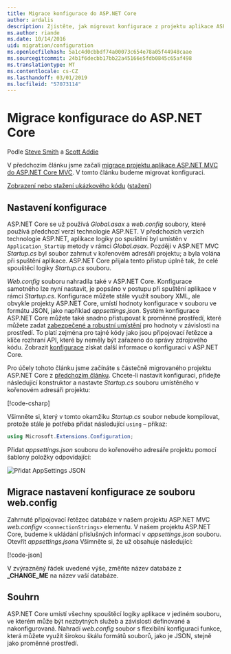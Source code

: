 ```yaml
---
title: Migrace konfigurace do ASP.NET Core
author: ardalis
description: Zjistěte, jak migrovat konfigurace z projektu aplikace ASP.NET MVC do projektu aplikace ASP.NET Core MVC.
ms.author: riande
ms.date: 10/14/2016
uid: migration/configuration
ms.openlocfilehash: 5a1c4d0cbbdf74a00073c654e78a05f44948caae
ms.sourcegitcommit: 24b1f6decbb17bb22a45166e5fdb0845c65af498
ms.translationtype: MT
ms.contentlocale: cs-CZ
ms.lasthandoff: 03/01/2019
ms.locfileid: "57073114"
---
```

# <a name="migrate-configuration-to-aspnet-core"></a>Migrace konfigurace do ASP.NET Core

Podle [Steve Smith](https://ardalis.com/) a [Scott Addie](https://scottaddie.com)

V předchozím článku jsme začali [migrace projektu aplikace ASP.NET MVC do ASP.NET Core MVC](xref:migration/mvc). V tomto článku budeme migrovat konfiguraci.

[Zobrazení nebo stažení ukázkového kódu](https://github.com/aspnet/Docs/tree/master/aspnetcore/migration/configuration/samples) ([stažení](xref:index#how-to-download-a-sample))

## <a name="setup-configuration"></a>Nastavení konfigurace

ASP.NET Core se už používá *Global.asax* a *web.config* soubory, které používá předchozí verzí technologie ASP.NET. V předchozích verzích technologie ASP.NET, aplikace logiky po spuštění byl umístěn v `Application_StartUp` metody v rámci *Global.asax*. Později v ASP.NET MVC *Startup.cs* byl soubor zahrnut v kořenovém adresáři projektu; a byla volána při spuštění aplikace. ASP.NET Core přijala tento přístup úplně tak, že celé spouštěcí logiky *Startup.cs* souboru.

*Web.config* souboru nahradila také v ASP.NET Core. Konfigurace samotného lze nyní nastavit, je popsáno v postupu při spuštění aplikace v rámci *Startup.cs*. Konfigurace můžete stále využít soubory XML, ale obvykle projekty ASP.NET Core, umístí hodnoty konfigurace v souboru ve formátu JSON, jako například *appsettings.json*. Systém konfigurace ASP.NET Core můžete také snadno přistupovat k proměnné prostředí, které můžete zadat [zabezpečené a robustní umístění](xref:security/app-secrets) pro hodnoty v závislosti na prostředí. To platí zejména pro tajné kódy jako jsou připojovací řetězce a klíče rozhraní API, které by neměly být zařazeno do správy zdrojového kódu. Zobrazit [konfigurace](xref:fundamentals/configuration/index) získat další informace o konfiguraci v ASP.NET Core.

Pro účely tohoto článku jsme začínáte s částečně migrovaného projektu ASP.NET Core z [předchozím článku](xref:migration/mvc). Chcete-li nastavit konfiguraci, přidejte následující konstruktor a nastavte *Startup.cs* souboru umístěného v kořenovém adresáři projektu:

[!code-csharp[](configuration/samples/WebApp1/src/WebApp1/Startup.cs?range=11-16)]

Všimněte si, který v tomto okamžiku *Startup.cs* soubor nebude kompilovat, protože stále je potřeba přidat následující `using` – příkaz:

```csharp
using Microsoft.Extensions.Configuration;
```

Přidat *appsettings.json* souboru do kořenového adresáře projektu pomocí šablony položky odpovídající:

![Přidat AppSettings JSON](configuration/_static/add-appsettings-json.png)

## <a name="migrate-configuration-settings-from-webconfig"></a>Migrace nastavení konfigurace ze souboru web.config

Zahrnuté připojovací řetězec databáze v našem projektu ASP.NET MVC *web.config*v `<connectionStrings>` elementu. V našem projektu ASP.NET Core, budeme k ukládání příslušných informací v *appsettings.json* souboru. Otevřít *appsettings.json*a Všimněte si, že už obsahuje následující:

[!code-json[](../migration/configuration/samples/WebApp1/src/WebApp1/appsettings.json?highlight=4)]

V zvýrazněný řádek uvedené výše, změňte název databáze z **_CHANGE_ME** na název vaší databáze.

## <a name="summary"></a>Souhrn

ASP.NET Core umístí všechny spouštěcí logiky aplikace v jediném souboru, ve kterém může být nezbytných služeb a závislosti definované a nakonfigurovaná. Nahradí *web.config* soubor s flexibilní konfiguraci funkce, která můžete využít širokou škálu formátů souborů, jako je JSON, stejně jako proměnné prostředí.

